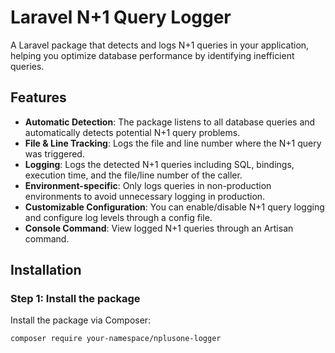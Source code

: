 # Laravel N+1 Query Logger

A Laravel package that detects and logs N+1 queries in your application, helping you optimize database performance by identifying inefficient queries.

## Features

- **Automatic Detection**: The package listens to all database queries and automatically detects potential N+1 query problems.
- **File & Line Tracking**: Logs the file and line number where the N+1 query was triggered.
- **Logging**: Logs the detected N+1 queries including SQL, bindings, execution time, and the file/line number of the caller.
- **Environment-specific**: Only logs queries in non-production environments to avoid unnecessary logging in production.
- **Customizable Configuration**: You can enable/disable N+1 query logging and configure log levels through a config file.
- **Console Command**: View logged N+1 queries through an Artisan command.

## Installation

### Step 1: Install the package

Install the package via Composer:

```bash
composer require your-namespace/nplusone-logger
